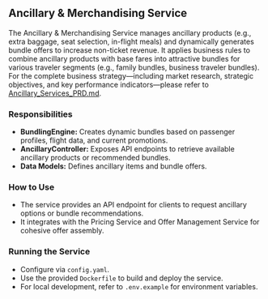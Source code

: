 ## Ancillary & Merchandising Service
The Ancillary & Merchandising Service manages ancillary products (e.g., extra baggage, seat selection, in-flight meals) and dynamically generates bundle offers to increase non-ticket revenue. It applies business rules to combine ancillary products with base fares into attractive bundles for various traveler segments (e.g., family bundles, business traveler bundles). For the complete business strategy—including market research, strategic objectives, and key performance indicators—please refer to [Ancillary_Services_PRD.md](../../docs/product/Ancillary_Services_PRD.md).

### Responsibilities
- **BundlingEngine:** Creates dynamic bundles based on passenger profiles, flight data, and current promotions.
- **AncillaryController:** Exposes API endpoints to retrieve available ancillary products or recommended bundles.
- **Data Models:** Defines ancillary items and bundle offers.

### How to Use
- The service provides an API endpoint for clients to request ancillary options or bundle recommendations.
- It integrates with the Pricing Service and Offer Management Service for cohesive offer assembly.

### Running the Service
- Configure via `config.yaml`.
- Use the provided `Dockerfile` to build and deploy the service.
- For local development, refer to `.env.example` for environment variables.



